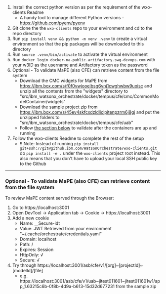 1. Install the correct python version as per the requirement of the wxo-clients Readme
   - A handy tool to manage different Python versions - https://github.com/pyenv/pyenv
2. Git clone the the `wxo-clients` repo to your environment and cd to the repo directory
3. Run `pip install venv && python -m venv .venv` to create a virtual environment so that the pip packages will be downloaded to this directory
4. Run `source .venv/bin/activate` to activate the virtual environment
5. Run `docker login docker-na-public.artifactory.swg-devops.com` with your w3ID as the username and Artifactory token as the password
6. Optional - To validate MaPE (also CFE) can retrieve content from the file system
   - Download the CMC widgets for MaPE from https://ibm.box.com/s/f0f0vwjooelbsg6vnj1cwghwbw9uoisc and unzip all the contents from the "widgets" directory to "src/ibm_watsonx_orchestrate/docker/tempus/cfe/cmc/CommonModelContainer/widgets"
   - Download the sample project zip from https://ibm.box.com/s/45ev4skfcxdzldliclpitenpzrm6j8gj and put the unzipped folders to "src/ibm_watsonx_orchestrate/docker/tempus/cfe/uab"
   - Follow [the section below](#optional---to-validate-mape-also-cfe-can-retrieve-content-from-the-file-system) to validate after the containers are up and running
7. Follow the wxo-clients Readme to complete the rest of the setup
   - !! Note: Instead of running `pip install git+ssh://git@github.ibm.com/WatsonOrchestrate/wxo-clients.git` do `pip install -e .` under the `wxo-clients` project root instead. This also means that you don't have to upload your local SSH public key to the Github

---

### Optional - To validate MaPE (also CFE) can retrieve content from the file system

To review MaPE content served through the Browser:

1. Go to https://localhost:3001
2. Open DevTool -> Application tab -> Cookie -> https://localhost:3001
3. Add a new cookie
   - Name: __Secure-idt
   - Value: JWT Retrieved from your environment "~/.cache/orchestrate/credentials.yaml"
   - Domain: localhost
   - Path: /
   - Expires: Session
   - HttpOnly: √
   - Secure: √
4. Try through https://localhost:3001/asb/cfe/v1/[org]~[projectId]~[modelId]/[file]
   - e.g. https://localhost:3001/asb/cfe/v1/uab~jltest011601~jltest011601w1/app_1.63215c6b-0f8b-4d9a-b613-15d32d677231 from the sample zip

